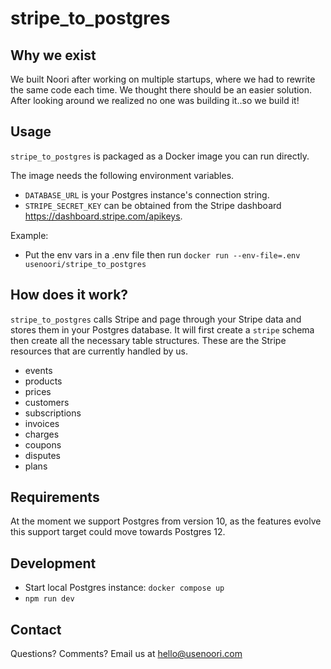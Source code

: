 # stripe_to_postgres

## Why we exist

We built Noori after working on multiple startups, where we had to rewrite the same code each time. We thought there should be an easier solution. After looking around we realized no one was building it..so we build it! 

## Usage

`stripe_to_postgres` is packaged as a Docker image you can run directly.

The image needs the following environment variables.

- `DATABASE_URL` is your Postgres instance's connection string.
- `STRIPE_SECRET_KEY` can be obtained from the Stripe dashboard https://dashboard.stripe.com/apikeys.

Example:

- Put the env vars in a .env file then run `docker run --env-file=.env usenoori/stripe_to_postgres`

## How does it work?

`stripe_to_postgres` calls Stripe and page through your Stripe data and
stores them in your Postgres database. It will first create a `stripe` schema then create all the necessary table
structures. These are the Stripe resources that are currently handled by us.

- events
- products
- prices
- customers
- subscriptions
- invoices
- charges
- coupons
- disputes
- plans

## Requirements

At the moment we support Postgres from version 10, as the features evolve this support target could move towards
Postgres 12.

## Development

- Start local Postgres instance: `docker compose up`
- `npm run dev`

## Contact
Questions? Comments? Email us at hello@usenoori.com


